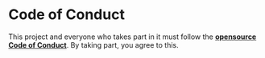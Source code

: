 # Code of Conduct

This project and everyone who takes part in it must follow the **[opensource Code of Conduct](https://opensource.com/code-of-conduct)**. By taking part, you agree to this.